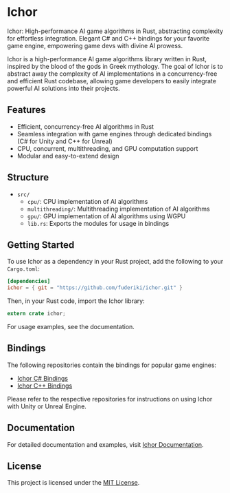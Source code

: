 # Ichor
Ichor: High-performance AI game algorithms in Rust, abstracting complexity for effortless integration. Elegant C# and C++ bindings for your favorite game engine, empowering game devs with divine AI prowess.


Ichor is a high-performance AI game algorithms library written in Rust, inspired by the blood of the gods in Greek mythology. The goal of Ichor is to abstract away the complexity of AI implementations in a concurrency-free and efficient Rust codebase, allowing game developers to easily integrate powerful AI solutions into their projects.

## Features

- Efficient, concurrency-free AI algorithms in Rust
- Seamless integration with game engines through dedicated bindings (C# for Unity and C++ for Unreal)
- CPU, concurrent, multithreading, and GPU computation support
- Modular and easy-to-extend design

## Structure

- `src/`
  - `cpu/`: CPU implementation of AI algorithms
  - `multithreading/`: Multithreading implementation of AI algorithms
  - `gpu/`: GPU implementation of AI algorithms using WGPU
  - `lib.rs`: Exports the modules for usage in bindings

## Getting Started

To use Ichor as a dependency in your Rust project, add the following to your `Cargo.toml`:

```toml
[dependencies]
ichor = { git = "https://github.com/fuderiki/ichor.git" }
```
Then, in your Rust code, import the Ichor library:
```rust
extern crate ichor;
```
For usage examples, see the documentation.

## Bindings

The following repositories contain the bindings for popular game engines:

- [Ichor C# Bindings](https://github.com/fuderiki/ichor-CSHARP-bindings)
- [Ichor C++ Bindings](https://github.com/fuderiki/ichor-CPP-bindings)

Please refer to the respective repositories for instructions on using Ichor with Unity or Unreal Engine.

## Documentation

For detailed documentation and examples, visit [Ichor Documentation](https://github.com/fuderiki/Ichor/wiki). 

## License

This project is licensed under the [MIT License](LICENSE).
